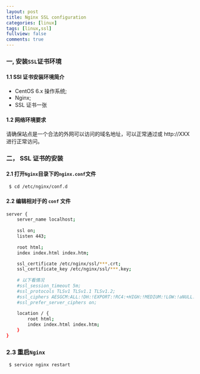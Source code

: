```yaml
---
layout: post
title: Nginx SSL configuration
categories: [linux]
tags: [linux,ssl]
fullview: false
comments: true
---
```


### 一, 安装`SSL`证书环境

#### 1.1 SSl 证书安装环境简介
* CentOS 6.x 操作系统;
* Nginx;
* SSL 证书一张

#### 1.2 网络环境要求
请确保站点是一个合法的外网可以访问的域名地址，可以正常通过或 http://XXX 进行正常访问。

### 二， SSL 证书的安装
#### 2.1 打开`Nginx`目录下的`nginx.conf`文件
```sh
 $ cd /etc/nginx/conf.d
```
   
#### 2.2 编辑相对于的 `conf` 文件
   

```sh
server {  
    server_name localhost; 
    
    ssl on;
    listen 443;
    
    root html;
    index index.html index.htm;

    ssl_certificate /etc/nginx/ssl/***.crt;
    ssl_certificate_key /etc/nginx/ssl/***.key;
    
    # 以下看情况
    #ssl_session_timeout 5m;
    #ssl_protocols TLSv1 TLSv1.1 TLSv1.2;
    #ssl_ciphers AESGCM:ALL:!DH:!EXPORT:!RC4:+HIGH:!MEDIUM:!LOW:!aNULL:!eNULL; 
    #ssl_prefer_server_ciphers on;
    
    location / {
        root html;
        index index.html index.htm; 
    }
}
```

### 2.3 重启`Nginx`

```sh
 $ service nginx restart
```